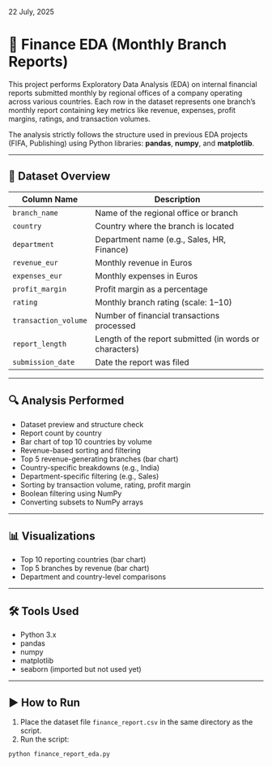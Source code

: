 22 July, 2025
# 💼 Finance EDA (Monthly Branch Reports)

This project performs Exploratory Data Analysis (EDA) on internal financial reports submitted monthly by regional offices of a company operating across various countries. Each row in the dataset represents one branch’s monthly report containing key metrics like revenue, expenses, profit margins, ratings, and transaction volumes.

The analysis strictly follows the structure used in previous EDA projects (FIFA, Publishing) using Python libraries: **pandas**, **numpy**, and **matplotlib**.

---

## 📁 Dataset Overview

| Column Name         | Description                                                   |
|---------------------|---------------------------------------------------------------|
| `branch_name`       | Name of the regional office or branch                         |
| `country`           | Country where the branch is located                           |
| `department`        | Department name (e.g., Sales, HR, Finance)                    |
| `revenue_eur`       | Monthly revenue in Euros                                      |
| `expenses_eur`      | Monthly expenses in Euros                                     |
| `profit_margin`     | Profit margin as a percentage                                 |
| `rating`            | Monthly branch rating (scale: 1–10)                           |
| `transaction_volume`| Number of financial transactions processed                    |
| `report_length`     | Length of the report submitted (in words or characters)       |
| `submission_date`   | Date the report was filed                                     |

---

## 🔍 Analysis Performed

- Dataset preview and structure check
- Report count by country
- Bar chart of top 10 countries by volume
- Revenue-based sorting and filtering
- Top 5 revenue-generating branches (bar chart)
- Country-specific breakdowns (e.g., India)
- Department-specific filtering (e.g., Sales)
- Sorting by transaction volume, rating, profit margin
- Boolean filtering using NumPy
- Converting subsets to NumPy arrays

---

## 📊 Visualizations

- Top 10 reporting countries (bar chart)
- Top 5 branches by revenue (bar chart)
- Department and country-level comparisons

---

## 🛠️ Tools Used

- Python 3.x
- pandas
- numpy
- matplotlib
- seaborn (imported but not used yet)

---

## ▶️ How to Run

1. Place the dataset file `finance_report.csv` in the same directory as the script.
2. Run the script:

```bash
python finance_report_eda.py
